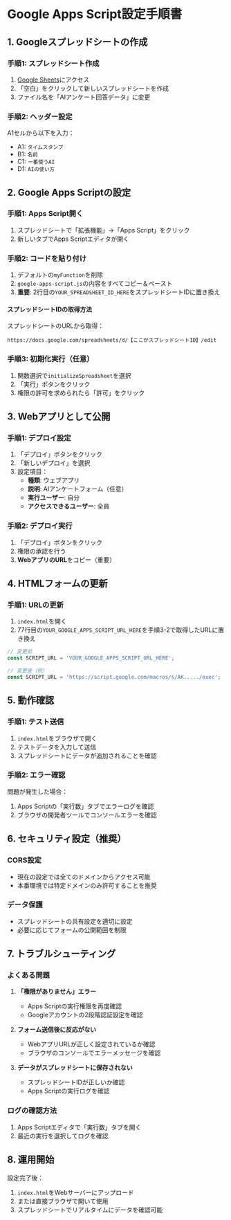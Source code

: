# Google Apps Script設定手順書

## 1. Googleスプレッドシートの作成

### 手順1: スプレッドシート作成
1. [Google Sheets](https://sheets.google.com)にアクセス
2. 「空白」をクリックして新しいスプレッドシートを作成
3. ファイル名を「AIアンケート回答データ」に変更

### 手順2: ヘッダー設定
A1セルから以下を入力：
- A1: `タイムスタンプ`
- B1: `名前`
- C1: `一番使うAI`
- D1: `AIの使い方`

## 2. Google Apps Scriptの設定

### 手順1: Apps Script開く
1. スプレッドシートで「拡張機能」→「Apps Script」をクリック
2. 新しいタブでApps Scriptエディタが開く

### 手順2: コードを貼り付け
1. デフォルトの`myFunction`を削除
2. `google-apps-script.js`の内容をすべてコピー＆ペースト
3. **重要**: 2行目の`YOUR_SPREADSHEET_ID_HERE`をスプレッドシートIDに置き換え

#### スプレッドシートIDの取得方法
スプレッドシートのURLから取得：
```
https://docs.google.com/spreadsheets/d/【ここがスプレッドシートID】/edit
```

### 手順3: 初期化実行（任意）
1. 関数選択で`initializeSpreadsheet`を選択
2. 「実行」ボタンをクリック
3. 権限の許可を求められたら「許可」をクリック

## 3. Webアプリとして公開

### 手順1: デプロイ設定
1. 「デプロイ」ボタンをクリック
2. 「新しいデプロイ」を選択
3. 設定項目：
   - **種類**: ウェブアプリ
   - **説明**: AIアンケートフォーム（任意）
   - **実行ユーザー**: 自分
   - **アクセスできるユーザー**: 全員

### 手順2: デプロイ実行
1. 「デプロイ」ボタンをクリック
2. 権限の承認を行う
3. **WebアプリのURL**をコピー（重要）

## 4. HTMLフォームの更新

### 手順1: URLの更新
1. `index.html`を開く
2. 77行目の`YOUR_GOOGLE_APPS_SCRIPT_URL_HERE`を手順3-2で取得したURLに置き換え

```javascript
// 変更前
const SCRIPT_URL = 'YOUR_GOOGLE_APPS_SCRIPT_URL_HERE';

// 変更後（例）
const SCRIPT_URL = 'https://script.google.com/macros/s/AK...../exec';
```

## 5. 動作確認

### 手順1: テスト送信
1. `index.html`をブラウザで開く
2. テストデータを入力して送信
3. スプレッドシートにデータが追加されることを確認

### 手順2: エラー確認
問題が発生した場合：
1. Apps Scriptの「実行数」タブでエラーログを確認
2. ブラウザの開発者ツールでコンソールエラーを確認

## 6. セキュリティ設定（推奨）

### CORS設定
- 現在の設定では全てのドメインからアクセス可能
- 本番環境では特定ドメインのみ許可することを推奨

### データ保護
- スプレッドシートの共有設定を適切に設定
- 必要に応じてフォームの公開範囲を制限

## 7. トラブルシューティング

### よくある問題
1. **「権限がありません」エラー**
   - Apps Scriptの実行権限を再度確認
   - Googleアカウントの2段階認証設定を確認

2. **フォーム送信後に反応がない**
   - WebアプリURLが正しく設定されているか確認
   - ブラウザのコンソールでエラーメッセージを確認

3. **データがスプレッドシートに保存されない**
   - スプレッドシートIDが正しいか確認
   - Apps Scriptの実行ログを確認

### ログの確認方法
1. Apps Scriptエディタで「実行数」タブを開く
2. 最近の実行を選択してログを確認

## 8. 運用開始

設定完了後：
1. `index.html`をWebサーバーにアップロード
2. または直接ブラウザで開いて使用
3. スプレッドシートでリアルタイムにデータを確認可能